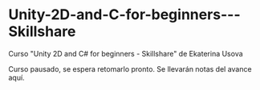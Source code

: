 # Unity-2D-and-C-for-beginners---Skillshare
Curso "Unity 2D and C# for beginners - Skillshare" de Ekaterina Usova

Curso pausado, se espera retomarlo pronto. Se llevarán notas del avance aquí.
